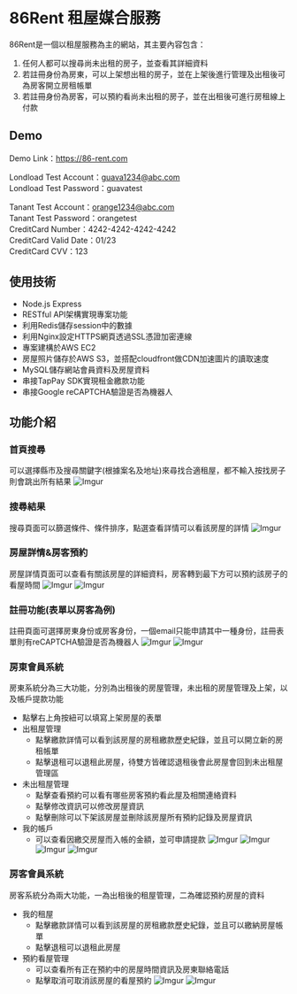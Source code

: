 # 86Rent 租屋媒合服務

86Rent是一個以租屋服務為主的網站，其主要內容包含：
1. 任何人都可以搜尋尚未出租的房子，並查看其詳細資料
2. 若註冊身份為房東，可以上架想出租的房子，並在上架後進行管理及出租後可為房客開立房租帳單
3. 若註冊身份為房客，可以預約看尚未出租的房子，並在出租後可進行房租線上付款

## Demo
Demo Link：https://86-rent.com <br>

Londload Test Account：guava1234@abc.com <br>
Londload Test Password：guavatest <br>

Tanant Test Account：orange1234@abc.com <br>
Tanant Test Password：orangetest <br>
CreditCard Number：4242-4242-4242-4242 <br>
CreditCard Valid Date：01/23 <br>
CreditCard CVV：123 <br>

## 使用技術
- Node.js Express
- RESTful API架構實現專案功能
- 利用Redis儲存session中的數據
- 利用Nginx設定HTTPS網頁透過SSL憑證加密連線
- 專案建構於AWS EC2
- 房屋照片儲存於AWS S3，並搭配cloudfront做CDN加速圖片的讀取速度
- MySQL儲存網站會員資料及房屋資料
- 串接TapPay SDK實現租金繳款功能
- 串接Google reCAPTCHA驗證是否為機器人

## 功能介紹

### 首頁搜尋
可以選擇縣市及搜尋關鍵字(根據案名及地址)來尋找合適租屋，都不輸入按找房子則會跳出所有結果
![Imgur](https://i.imgur.com/HwrYiH6.png)
### 搜尋結果
搜尋頁面可以篩選條件、條件排序，點選查看詳情可以看該房屋的詳情
![Imgur](https://i.imgur.com/gi2zXaS.png)
### 房屋詳情&房客預約
房屋詳情頁面可以查看有關該房屋的詳細資料，房客轉到最下方可以預約該房子的看屋時間
![Imgur](https://i.imgur.com/uXSCsFe.png)
![Imgur](https://i.imgur.com/Kbqrs1V.png)
### 註冊功能(表單以房客為例)
註冊頁面可選擇房東身份或房客身份，一個email只能申請其中一種身份，註冊表單則有reCAPTCHA驗證是否為機器人
![Imgur](https://i.imgur.com/ToA2WPt.png)
![Imgur](https://i.imgur.com/F4Ln4kU.png)
### 房東會員系統
房東系統分為三大功能，分別為出租後的房屋管理，未出租的房屋管理及上架，以及帳戶提款功能<br>
- 點擊右上角按紐可以填寫上架房屋的表單
- 出租屋管理
    - 點擊繳款詳情可以看到該房屋的房租繳款歷史紀錄，並且可以開立新的房租帳單
    - 點擊退租可以退租此房屋，待雙方皆確認退租後會此房屋會回到未出租屋管理區
- 未出租屋管理
    - 點擊查看預約可以看有哪些房客預約看此屋及相關連絡資料
    - 點擊修改資訊可以修改房屋資訊
    - 點擊刪除可以下架該房屋並刪除該房屋所有預約記錄及房屋資訊
- 我的帳戶
    - 可以查看因繳交房屋而入帳的金額，並可申請提款
![Imgur](https://i.imgur.com/IWLs2dk.png)
![Imgur](https://i.imgur.com/8h1HXiS.png)
![Imgur](https://i.imgur.com/mJkpsgm.png)
![Imgur](https://i.imgur.com/eoNtcq7.png)
### 房客會員系統
房客系統分為兩大功能，一為出租後的租屋管理，二為確認預約房屋的資料
- 我的租屋
    - 點擊繳款詳情可以看到該房屋的房租繳款歷史紀錄，並且可以繳納房屋帳單
    - 點擊退租可以退租此房屋
- 預約看屋管理
    - 可以查看所有正在預約中的房屋時間資訊及房東聯絡電話
    - 點擊取消可取消該房屋的看屋預約
![Imgur](https://i.imgur.com/6KqXfv5.png)
![Imgur](https://i.imgur.com/gKFIUov.png)